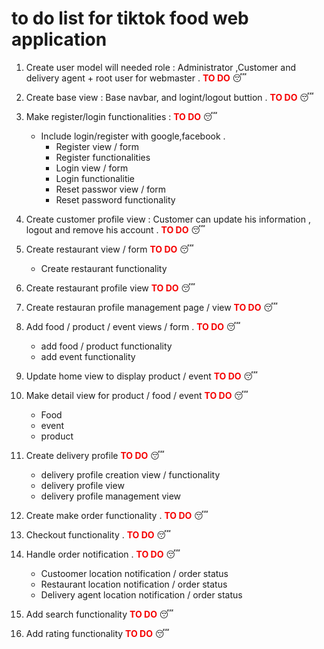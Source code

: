 # to do list for tiktok food web application 



<!-- 
<span style="color:#f50202"> **TO DO [X]**</span>  :sleeping:

<span style="color:#f29007"> **IN PROGRESS [X]**</span>. :rocket:

<span style="color:#96a832"> **TO VERIFY [X]**</span>. :question:

<span style="color:#47f502"> **DONE []**</span>. :heavy_check_mark: -->


1. Create user model will needed role : Administrator ,Customer and delivery agent + root user for webmaster .<span style="color:#f50202"> **TO DO**</span>  :sleeping:


2. Create base view : Base navbar, and logint/logout buttion .<span style="color:#f50202"> **TO DO**</span>  :sleeping:

3. Make register/login functionalities :<span style="color:#f50202"> **TO DO**</span>  :sleeping:
    * Include login/register with google,facebook .
        * Register view / form  
        * Register functionalities
        * Login view / form
        * Login functionalitie
        * Reset passwor view / form 
        * Reset password functionality

4. Create customer profile view : Customer can update his information , logout and remove his account .<span style="color:#f50202"> **TO DO**</span>  :sleeping:

5. Create restaurant view / form <span style="color:#f50202"> **TO DO**</span>  :sleeping:
    * Create restaurant functionality

6. Create restaurant profile view <span style="color:#f50202"> **TO DO**</span>  :sleeping:

7. Create restauran profile management page / view <span style="color:#f50202"> **TO DO**</span>  :sleeping:

8. Add food / product / event views / form . <span style="color:#f50202"> **TO DO**</span>  :sleeping:
    * add food / product functionality 
    * add event functionality

9. Update home view to display product / event <span style="color:#f50202"> **TO DO**</span>  :sleeping:

10. Make detail view for product / food / event <span style="color:#f50202"> **TO DO**</span>  :sleeping:
    * Food 
    * event
    * product

11. Create delivery profile <span style="color:#f50202"> **TO DO**</span>  :sleeping:
    * delivery profile creation view / functionality
    * delivery profile view 
    * delivery profile management view 


12. Create make order functionality . <span style="color:#f50202"> **TO DO**</span>  :sleeping:

13. Checkout functionality . <span style="color:#f50202"> **TO DO**</span>  :sleeping:

14. Handle order notification . <span style="color:#f50202"> **TO DO**</span>  :sleeping:
    * Custoomer location notification / order status
    * Restaurant location notification / order status 
    * Delivery agent location notification / order status

16. Add search functionality <span style="color:#f50202"> **TO DO**</span>  :sleeping:

17. Add rating functionality <span style="color:#f50202"> **TO DO**</span>  :sleeping: